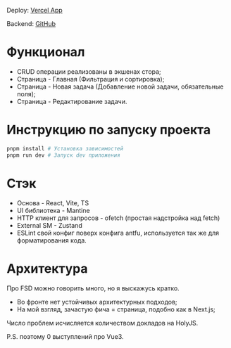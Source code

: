 Deploy: [Vercel App](https://t1-intensive.vercel.app/)

Backend: [GitHub](https://github.com/nizhdanov/t1-intensive-server)

# Функционал
- CRUD операции реализованы в экшенах стора;
- Страница - Главная (Фильтрация и сортировка);
- Страница - Новая задача (Добавление новой задачи, обязательные поля);
- Страница - Редактирование задачи.

# Инструкцию по запуску проекта
```bash
pnpm install # Установка зависимостей
pnpm run dev # Запуск dev приложения
```

# Стэк
- Основа - React, Vite, TS
- UI библиотека - Mantine
- HTTP клиент для запросов - ofetch (простая надстройка над fetch)
- External SM - Zustand
- ESLint свой конфиг поверх конфига antfu, используется так же для форматирования кода.

# Архитектура
Про FSD можно говорить много, но я выскажусь кратко.
- Во фронте нет устойчивых архитектурных подходов;
- На мой взгляд, зачастую фича = страница, подобно как в Next.js;

Число проблем исчисляется количеством докладов на HolyJS.

P.S. поэтому 0 выступлений про Vue3.
